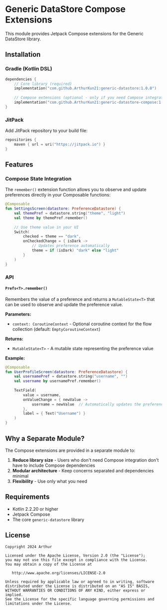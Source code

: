 # Generic DataStore Compose Extensions

This module provides Jetpack Compose extensions for the Generic DataStore library.

## Installation

### Gradle (Kotlin DSL)

```kotlin
dependencies {
    // Core library (required)
    implementation("com.github.ArthurKun21:generic-datastore:1.0.0")
    
    // Compose extensions (optional - only if you need Compose integration)
    implementation("com.github.ArthurKun21:generic-datastore-compose:1.0.0")
}
```

### JitPack

Add JitPack repository to your build file:

```kotlin
repositories {
    maven { url = uri("https://jitpack.io") }
}
```

## Features

### Compose State Integration

The `remember()` extension function allows you to observe and update preferences directly in your Composable functions:

```kotlin
@Composable
fun SettingsScreen(datastore: PreferenceDatastore) {
    val themePref = datastore.string("theme", "light")
    val theme by themePref.remember()
    
    // Use theme value in your UI
    Switch(
        checked = theme == "dark",
        onCheckedChange = { isDark ->
            // Updates preference automatically
            theme = if (isDark) "dark" else "light"
        }
    )
}
```

### API

#### `Prefs<T>.remember()`

Remembers the value of a preference and returns a `MutableState<T>` that can be used to observe and update the preference value.

**Parameters:**
- `context: CoroutineContext` - Optional coroutine context for the flow collection (default: `EmptyCoroutineContext`)

**Returns:**
- `MutableState<T>` - A mutable state representing the preference value

**Example:**

```kotlin
@Composable
fun UserProfileScreen(datastore: PreferenceDatastore) {
    val usernamePref = datastore.string("username", "")
    val username by usernamePref.remember()
    
    TextField(
        value = username,
        onValueChange = { newValue ->
            username = newValue  // Automatically updates the preference
        },
        label = { Text("Username") }
    )
}
```

## Why a Separate Module?

The Compose extensions are provided in a separate module to:

1. **Reduce library size** - Users who don't need Compose integration don't have to include Compose dependencies
2. **Modular architecture** - Keep concerns separated and dependencies minimal
3. **Flexibility** - Use only what you need

## Requirements

- Kotlin 2.2.20 or higher
- Jetpack Compose
- The core `generic-datastore` library

## License

```
Copyright 2024 Arthur

Licensed under the Apache License, Version 2.0 (the "License");
you may not use this file except in compliance with the License.
You may obtain a copy of the License at

   http://www.apache.org/licenses/LICENSE-2.0

Unless required by applicable law or agreed to in writing, software
distributed under the License is distributed on an "AS IS" BASIS,
WITHOUT WARRANTIES OR CONDITIONS OF ANY KIND, either express or implied.
See the License for the specific language governing permissions and
limitations under the License.
```
